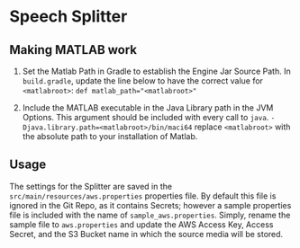Speech Splitter
===============

## Making MATLAB work
1. Set the Matlab Path in Gradle to establish the Engine Jar Source Path. In `build.gradle`, update the line below to have the correct value for `<matlabroot>`: 
`def matlab_path="<matlabroot>"`

2. Include the MATLAB executable in the Java Library path in the JVM Options. This argument should be included with every call to `java`. `-Djava.library.path=<matlabroot>/bin/maci64` replace `<matlabroot>` with the absolute path to your installation of Matlab.

## Usage
The settings for the Splitter are saved in the `src/main/resources/aws.properties` properties file. By default this file is ignored in the Git Repo, as it contains Secrets; however a sample properties file is included with the name of `sample_aws.properties`. Simply, rename the sample file to `aws.properties` and update the AWS Access Key, Access Secret, and the S3 Bucket name in which the source media will be stored.